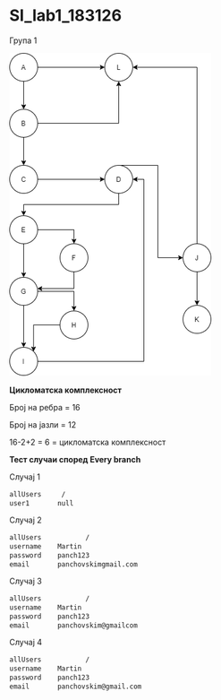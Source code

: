 # SI_lab1_183126

Група 1

![alt text](https://github.com/martinpanch/SI_lab1_183126/blob/master/labcfg.png?raw=true)

**Цикломатска комплексност**

Број на ребра = 16

Број на јазли = 12 

16-2+2 = 6 = цикломатска комплексност

**Тест случаи според Every branch**

Случај 1 
```
allUsers     /
user1       null
```
Случај 2
```
allUsers           /
username	Martin
password	panch123
email		panchovskimgmail.com
```
Случај 3
```
allUsers           /
username	Martin
password	panch123
email		panchovskim@gmailcom
```
Случај 4
```
allUsers           /
username	Martin
password	panch123
email		panchovskim@gmail.com
```
